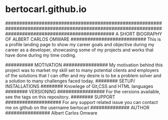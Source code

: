 # bertocarl.github.io

####################################################################################################################################################### A SHORT BIOGRAPHY OF ALBERT CARLOS OMWARE ###########################
This is a profile landing page to show my career goals and objective during my career as a developer, showcasing some of my projects and works that have done during my time coding.

########## MOTIVATION ################
My motivation behind this project was to market my skill set to many potential clients and employers of the solutions that I can offer and my desire is to be a problem solver and a solution to many challenges faced today.
######## SETUP/ INSTALLATIONS ########
Knowlege of Git,CSS and HTML languages
######## VERSIONING  #################
For the versions available, see the tags on this repository.
######## SUPPORT  ####################
For any support related issue you can contact me on github on the username bertocarl
############## AUTHOR ################
Albert Carlos Omware
